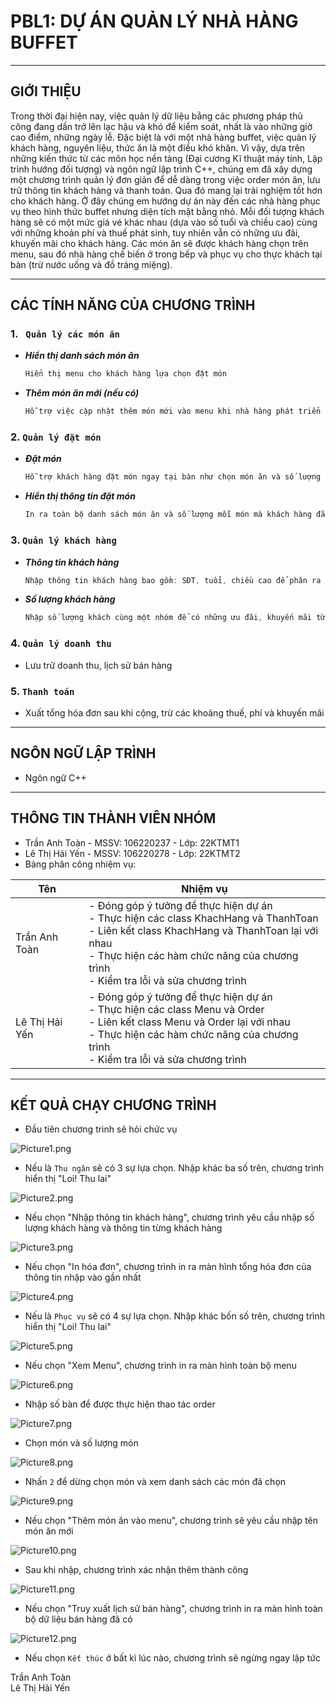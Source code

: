 # **PBL1: DỰ ÁN QUẢN LÝ NHÀ HÀNG BUFFET**
---
## **GIỚI THIỆU** 

Trong thời đại hiện nay, việc quản lý dữ liệu bằng các phương pháp thủ công đang dần trở lên lạc hậu và khó để kiểm soát, nhất là vào những giờ cao điểm, những ngày lễ. Đặc biệt là với một nhà hàng buffet, việc quản lý khách hàng, nguyên liệu, thức ăn là một điều khó khăn. Vì vậy, dựa trên những kiến thức từ các môn học nền tảng (Đại cương Kĩ thuật máy tính, Lập trình hướng đối tượng) và ngôn ngữ lập trình C++, chúng em đã xây dựng một chương trình quản lý đơn giản để dễ dàng trong việc order món ăn, lưu trữ thông tin khách hàng và thanh toán. Qua đó mang lại trải nghiệm tốt hơn cho khách hàng.
Ở đây chúng em hướng dự án này đến các nhà hàng phục vụ theo hình thức buffet nhưng diện tích mặt bằng nhỏ. Mỗi đối tượng khách hàng sẽ có một mức giá vé khác nhau (dựa vào số tuổi và chiều cao) cùng với những khoản phí và thuế phát sinh, tuy nhiên vẫn có những ưu đãi, khuyến mãi cho khách hàng. Các món ăn sẽ được khách hàng chọn trên menu, sau đó nhà hàng chế biến ở trong bếp và phục vụ cho thực khách tại bàn (trừ nước uống và đồ tráng miệng).

---
## **CÁC TÍNH NĂNG CỦA CHƯƠNG TRÌNH**

### **1. ` Quản lý các món ăn`**
  - ***Hiển thị danh sách món ăn*** 
    ```c
    Hiển thị menu cho khách hàng lựa chọn đặt món
    ```
 - ***Thêm món ăn mới (nếu có)***
    ```c
    Hỗ trợ việc cập nhật thêm món mới vào menu khi nhà hàng phát triển thêm thực đơn  
    ```
### **2. `Quản lý đặt món`**
 - ***Đặt món***
    ```c
    Hỗ trợ khách hàng đặt món ngay tại bàn như chọn món ăn và số lượng từng món
    ```
 - ***Hiển thị thông tin đặt món***
    ```c
    In ra toàn bộ danh sách món ăn và số lượng mỗi món mà khách hàng đã chọn
    ```
### **3. `Quản lý khách hàng`**
 - ***Thông tin khách hàng***
   ```c
   Nhập thông tin khách hàng bao gồm: SĐT, tuổi, chiều cao để phân ra các mức vé khác nhau
   ```
 - ***Số lượng khách hàng***
   ```c
   Nhập số lượng khách cùng một nhóm để có những ưu đãi, khuyến mãi từ nhà hàng
   ```
### **4. `Quản lý doanh thu`**
- Lưu trữ doanh thu, lịch sử bán hàng
### **5. `Thanh toán`**
 - Xuất tổng hóa đơn sau khi cộng, trừ các khoảng thuế, phí và khuyến mãi
---
## **NGÔN NGỮ LẬP TRÌNH**
- Ngôn ngữ C++
---
## **THÔNG TIN THÀNH VIÊN NHÓM**
 - Trần Anh Toàn    -   MSSV: 106220237 - Lớp: 22KTMT1
 - Lê Thị Hải Yến - MSSV: 106220278 - Lớp: 22KTMT2
 - Bảng phân công nhiệm vụ:


|Tên  |Nhiệm vụ  |
|---------|---------|
|Trần Anh Toàn    |  - Đóng góp ý tưởng để thực hiện dự án <br>- Thực hiện các class KhachHang và ThanhToan      <br>- Liên kết class KhachHang và ThanhToan lại với nhau <br>- Thực hiện các hàm chức năng của chương trình<br>- Kiểm tra lỗi và sửa chương trình |
|Lê Thị Hải Yến     |- Đóng góp ý tưởng để thực hiện dự án<br>- Thực hiện các class Menu và Order<br>- Liên kết class Menu và Order lại với nhau<br>- Thực hiện các hàm chức năng của chương trình<br>- Kiểm tra lỗi và sửa chương trình       |
---
## **KẾT QUẢ CHẠY CHƯƠNG TRÌNH**
- Đầu tiên chương trình sẽ hỏi chức vụ 

![Picture1.png](https://github.com/Mojinnn/PBL1_Lap_Trinh/blob/master/Video/Picture1.png) 
- Nếu là `Thu ngân` sẽ có 3 sự lựa chọn. Nhập khác ba số trên, chương trình hiển thị "Loi! Thu lai"

![Picture2.png](https://github.com/Mojinnn/PBL1_Lap_Trinh/blob/master/Video/Picture2.png)
- Nếu chọn "Nhập thông tin khách hàng", chương trình yêu cầu nhập số lượng khách hàng và thông tin từng khách hàng

![Picture3.png](https://github.com/Mojinnn/PBL1_Lap_Trinh/blob/master/Video/Picture3.png)
- Nếu chọn "In hóa đơn", chương trình in ra màn hình tổng hóa đơn của thông tin nhập vào gần nhất

![Picture4.png](https://github.com/Mojinnn/PBL1_Lap_Trinh/blob/master/Video/Picture4.png)
- Nếu là `Phục vụ` sẽ có 4 sự lựa chọn. Nhập khác bốn số trên, chương trình hiển thị "Loi! Thu lai"

![Picture5.png](https://github.com/Mojinnn/PBL1_Lap_Trinh/blob/master/Video/Picture5.png)
- Nếu chọn "Xem Menu", chương trình in ra màn hình toàn bộ menu

![Picture6.png](https://github.com/Mojinnn/PBL1_Lap_Trinh/blob/master/Video/Picture6.png)
- Nhập số bàn để được thực hiện thao tác order

![Picture7.png](https://github.com/Mojinnn/PBL1_Lap_Trinh/blob/master/Video/Picture7.png)
- Chọn món và số lượng món

![Picture8.png](https://github.com/Mojinnn/PBL1_Lap_Trinh/blob/master/Video/Picture8.png)
- Nhấn `2` để dừng chọn món và xem danh sách các món đã chọn

![Picture9.png](https://github.com/Mojinnn/PBL1_Lap_Trinh/blob/master/Video/Picture9.png)
- Nếu chọn "Thêm món ăn vào menu", chương trình sẽ yêu cầu nhập tên món ăn mới

![Picture10.png](https://github.com/Mojinnn/PBL1_Lap_Trinh/blob/master/Video/Picture10.png)
- Sau khi nhập, chương trình xác nhận thêm thành công

![Picture11.png](https://github.com/Mojinnn/PBL1_Lap_Trinh/blob/master/Video/Picture11.png)
- Nếu chọn "Truy xuất lịch sử bán hàng", chương trình in ra màn hình toàn bộ dữ liệu bán hàng đã có

![Picture12.png](https://github.com/Mojinnn/PBL1_Lap_Trinh/blob/master/Video/Picture12.png)
- Nếu chọn `Kết thúc` ở bất kì lúc nào, chương trình sẽ ngừng ngay lập tức


Trần Anh Toàn<br>Lê Thị Hải Yến





 
